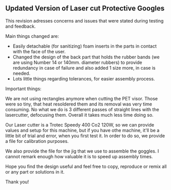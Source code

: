<h2>Updated Version of Laser cut Protective Googles</h2>

This revision adresses concerns and issues that were stated during testing and feedback.

Main things changed are:

- Easily detachable (for sanitizing) foam inserts in the parts in contact with the face of the user.
- Changed the design of the back part that holds the rubber bands (we are using Number 14 or 140mm. diameter rubbers) to provide redundancy in case of failure and also added 1 size more, in case is needed.
- Lots little things regarding tolerances, for easier assembly process.

Important things:

We are not using rectangles anymore when cutting the PET visor. Those were so tiny, that heat resoldered them and its removal was very time consuming. No what we do is 3 different passes of straight lines with the lasercutter, defocusing them. Overall it takes much less time doing so.

Our Laser cutter is a Trotec Speedy 400 Co2 120W, so we can provide values and setup for this machine, but if you have othe machine, it'll be a little bit of trial and error, when you first test it. In order to do so, we provide a file for calibration purposes.

We also provide the file for the jig that we use to assemble the goggles. I cannot remark enough how valuable it is to speed up assembly times.



Hope you find the design useful and feel free to copy, reproduce or remix all or any part or solutions in it.

Thank you!
